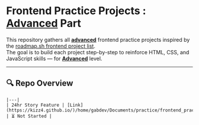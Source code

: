 # Frontend Practice Projects : **<u>Advanced</u>** Part

This repository gathers all **<u>advanced</u>** frontend practice projects inspired by the [roadmap.sh frontend project list](https://roadmap.sh/frontend/projects).  
The goal is to build each project step-by-step to reinforce HTML, CSS, and JavaScript skills — for **<u>Advanced</u>** level.

---

## 🔍 Repo Overview
<!-- START REPO OVERVIEW -->
```| Sub-Repo Name | 🔗 Link to the GitHub Page | Status |
|---|
| 24hr Story Feature | [Link](https://kizz4.github.io/)/home/gabdev/Documents/practice/frontend_practice/advanced_projects/24hr_story_feature | ⏳ Not Started |
```
<!-- END REPO OVERVIEW -->